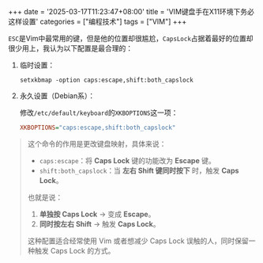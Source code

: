 +++
date = '2025-03-17T11:23:47+08:00'
title = 'VIM键盘手在X11环境下务必这样设置'
categories = ["编程技术"]
tags = ["VIM"]
+++

`ESC`是Vim中最常用的键，但是他的位置却很尴尬，`CapsLock`占据着最好的位置却很少用上，我认为以下配置是最合理的：

1. 临时设置：

   ```shell
   setxkbmap -option caps:escape,shift:both_capslock
   ```

2. 永久设置（Debian系）：

   修改`/etc/default/keyboard`的`XKBOPTIONS`这一项：

   ```ini
   XKBOPTIONS="caps:escape,shift:both_capslock"
   ```

> 这个命令的作用是更改键盘映射，具体来说：  
>
> - `caps:escape`：将 **Caps Lock** 键的功能改为 **Escape** 键。  
> - `shift:both_capslock`：当 **左右 Shift 键同时按下** 时，触发 **Caps Lock**。  
>
> 也就是说：
>
> 1. **单独按 Caps Lock** → 变成 **Escape**。
> 2. **同时按左右 Shift** → 触发 **Caps Lock**。  
>
> 这种配置适合经常使用 Vim 或者想减少 Caps Lock 误触的人，同时保留一种触发 Caps Lock 的方式。
